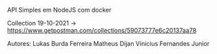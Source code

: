 API Simples em NodeJS com docker

Collection 19-10-2021 -> https://www.getpostman.com/collections/59073777e6c20137aa78

Autores:
Lukas Burda Ferreira
Matheus Dijan
Vinicius Fernandes Junior
